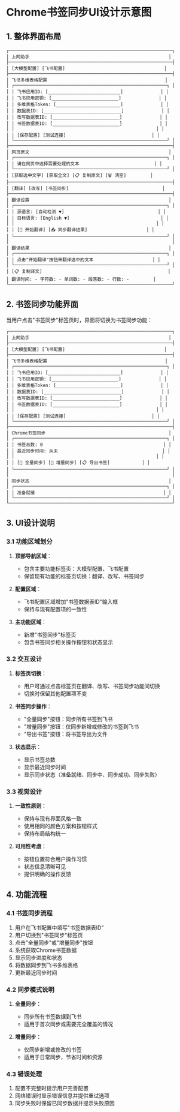 # Chrome书签同步UI设计示意图

## 1. 整体界面布局

```
┌─────────────────────────────────────────────────────────────┐
│ 上网助手                                                    │
├─────────────────────────────────────────────────────────────┤
│ [大模型配置] [飞书配置]                                     │
├─────────────────────────────────────────────────────────────┤
│ 飞书多维表格配置                                            │
│ ┌─────────────────────────────────────────────────────────┐ │
│ │ 飞书应用ID: [___________________________]              │ │
│ │ 飞书应用密钥: [_________________________]              │ │
│ │ 多维表格Token: [________________________]              │ │
│ │ 数据表ID: [_____________________________]              │ │
│ │ 改写数据表ID: [_________________________]              │ │
│ │ 书签数据表ID: [_________________________]              │ │
│ │                                                     │ │
│ │ [保存配置] [测试连接]                                │ │
│ └─────────────────────────────────────────────────────────┘ │
├─────────────────────────────────────────────────────────────┤
│ 网页原文                                                    │
│ ┌─────────────────────────────────────────────────────────┐ │
│ │ 请在网页中选择需要处理的文本                            │ │
│ └─────────────────────────────────────────────────────────┘ │
│ [获取选中文字] [获取全文] [📋 复制原文] [🗑️ 清空]         │
├─────────────────────────────────────────────────────────────┤
│ [翻译] [改写] [书签同步]                                   │
├─────────────────────────────────────────────────────────────┤
│ 翻译设置                                                    │
│ ┌─────────────────────────────────────────────────────────┐ │
│ │ 源语言: [自动检测 ▼]                                   │ │
│ │ 目标语言: [English ▼]                                  │ │
│ │                                                     │ │
│ │ [🔄 开始翻译] [📤 同步翻译结果]                      │ │
│ └─────────────────────────────────────────────────────────┘ │
│                                                             │
│ 翻译结果                                                    │
│ ┌─────────────────────────────────────────────────────────┐ │
│ │ 点击"开始翻译"按钮来翻译选中的文本                      │ │
│ └─────────────────────────────────────────────────────────┘ │
│ [📋 复制译文]                                               │
│ 翻译时间: - 字符数: - 单词数: - 段落数: - 行数: -         │
└─────────────────────────────────────────────────────────────┘
```

## 2. 书签同步功能界面

当用户点击"书签同步"标签页时，界面将切换为书签同步功能：

```
┌─────────────────────────────────────────────────────────────┐
│ 上网助手                                                    │
├─────────────────────────────────────────────────────────────┤
│ [大模型配置] [飞书配置]                                     │
├─────────────────────────────────────────────────────────────┤
│ 飞书多维表格配置                                            │
│ ┌─────────────────────────────────────────────────────────┐ │
│ │ 飞书应用ID: [___________________________]              │ │
│ │ 飞书应用密钥: [_________________________]              │ │
│ │ 多维表格Token: [________________________]              │ │
│ │ 数据表ID: [_____________________________]              │ │
│ │ 改写数据表ID: [_________________________]              │ │
│ │ 书签数据表ID: [_________________________]              │ │
│ │                                                     │ │
│ │ [保存配置] [测试连接]                                │ │
│ └─────────────────────────────────────────────────────────┘ │
├─────────────────────────────────────────────────────────────┤
│ Chrome书签同步                                              │
│ ┌─────────────────────────────────────────────────────────┐ │
│ │ 书签总数: 0                                             │ │
│ │ 最近同步时间: 从未                                       │ │
│ │                                                     │ │
│ │ [🔄 全量同步] [🔄 增量同步] [📋 导出书签]            │ │
│ └─────────────────────────────────────────────────────────┘ │
│                                                             │
│ 同步状态                                                    │
│ ┌─────────────────────────────────────────────────────────┐ │
│ │ 准备就绪                                                │ │
│ └─────────────────────────────────────────────────────────┘ │
└─────────────────────────────────────────────────────────────┘
```

## 3. UI设计说明

### 3.1 功能区域划分

1. **顶部导航区域**：
   - 包含主要功能标签页：大模型配置、飞书配置
   - 保留现有功能的标签页切换：翻译、改写、书签同步

2. **配置区域**：
   - 飞书配置区域增加"书签数据表ID"输入框
   - 保持与现有配置项的一致性

3. **主功能区域**：
   - 新增"书签同步"标签页
   - 包含书签同步相关操作按钮和状态显示

### 3.2 交互设计

1. **标签页切换**：
   - 用户可通过点击标签页在翻译、改写、书签同步功能间切换
   - 切换时保留其他配置项不变

2. **书签同步操作**：
   - "全量同步"按钮：同步所有书签到飞书
   - "增量同步"按钮：仅同步新增或修改的书签到飞书
   - "导出书签"按钮：将书签导出为文件

3. **状态显示**：
   - 显示书签总数
   - 显示最近同步时间
   - 显示同步状态（准备就绪、同步中、同步成功、同步失败）

### 3.3 视觉设计

1. **一致性原则**：
   - 保持与现有界面风格一致
   - 使用相同的颜色方案和按钮样式
   - 保持布局结构统一

2. **可用性考虑**：
   - 按钮位置符合用户操作习惯
   - 状态信息清晰可见
   - 提供明确的操作反馈

## 4. 功能流程

### 4.1 书签同步流程

1. 用户在飞书配置中填写"书签数据表ID"
2. 用户切换到"书签同步"标签页
3. 点击"全量同步"或"增量同步"按钮
4. 系统获取Chrome书签数据
5. 显示同步进度和状态
6. 将数据同步到飞书多维表格
7. 更新最近同步时间
  
### 4.2 同步模式说明

1. **全量同步**：
   - 同步所有书签数据到飞书
   - 适用于首次同步或需要完全覆盖的情况

2. **增量同步**：
   - 仅同步新增或修改的书签
   - 适用于日常同步，节省时间和资源

### 4.3 错误处理

1. 配置不完整时提示用户完善配置
2. 网络错误时显示错误信息并提供重试选项
3. 同步失败时保留已同步数据并提示失败原因